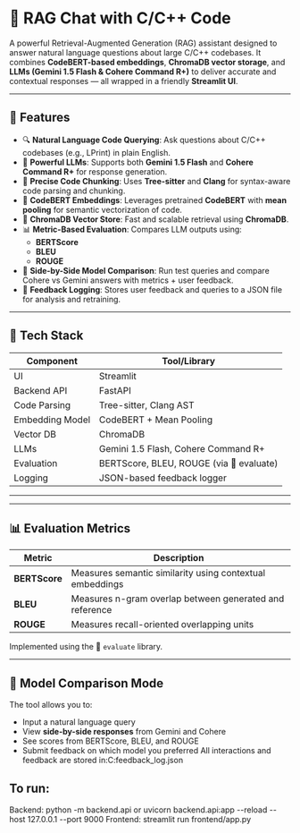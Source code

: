 # 🧠 RAG Chat with C/C++ Code

A powerful Retrieval-Augmented Generation (RAG) assistant designed to answer natural language questions about large C/C++ codebases. It combines **CodeBERT-based embeddings**, **ChromaDB vector storage**, and **LLMs (Gemini 1.5 Flash & Cohere Command R+)** to deliver accurate and contextual responses — all wrapped in a friendly **Streamlit UI**.

---

## 🚀 Features

- 🔍 **Natural Language Code Querying**: Ask questions about C/C++ codebases (e.g., LPrint) in plain English.
- 🧠 **Powerful LLMs**: Supports both **Gemini 1.5 Flash** and **Cohere Command R+** for response generation.
- 🧩 **Precise Code Chunking**: Uses **Tree-sitter** and **Clang** for syntax-aware code parsing and chunking.
- 🧬 **CodeBERT Embeddings**: Leverages pretrained **CodeBERT** with **mean pooling** for semantic vectorization of code.
- 🧠 **ChromaDB Vector Store**: Fast and scalable retrieval using **ChromaDB**.
- 📊 **Metric-Based Evaluation**: Compares LLM outputs using:
  - **BERTScore**
  - **BLEU**
  - **ROUGE**
- 🧪 **Side-by-Side Model Comparison**: Run test queries and compare Cohere vs Gemini answers with metrics + user feedback.
- 💬 **Feedback Logging**: Stores user feedback and queries to a JSON file for analysis and retraining.

---

## 🧰 Tech Stack

| Component          | Tool/Library                            |
|--------------------|------------------------------------------|
| UI                 | Streamlit                                |
| Backend API        | FastAPI                                  |
| Code Parsing       | Tree-sitter, Clang AST                   |
| Embedding Model    | CodeBERT + Mean Pooling                  |
| Vector DB          | ChromaDB                                 |
| LLMs               | Gemini 1.5 Flash, Cohere Command R+      |
| Evaluation         | BERTScore, BLEU, ROUGE (via 🤗 evaluate) |
| Logging            | JSON-based feedback logger               |

---

---

## 📊 Evaluation Metrics

| Metric     | Description                                           |
|------------|-------------------------------------------------------|
| **BERTScore** | Measures semantic similarity using contextual embeddings |
| **BLEU**       | Measures n-gram overlap between generated and reference |
| **ROUGE**      | Measures recall-oriented overlapping units         |

Implemented using the 🤗 `evaluate` library.

---

## 🧪 Model Comparison Mode

The tool allows you to:
- Input a natural language query
- View **side-by-side responses** from Gemini and Cohere
- See scores from BERTScore, BLEU, and ROUGE
- Submit feedback on which model you preferred
All interactions and feedback are stored in:C:feedback_log.json

## To run:
Backend: python -m backend.api or uvicorn backend.api:app --reload --host 127.0.0.1 --port 9000
Frontend: streamlit run frontend/app.py


